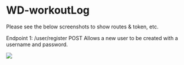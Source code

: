 # WD-workoutLog

Please see the below screenshots to show routes & token, etc.

Endpoint 1: /user/register	POST	Allows a new user to be created with a username and password.

<img src="./images/logResgister.jpg" style="display: block; margin: auto;" />
